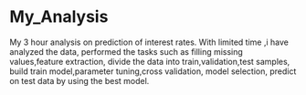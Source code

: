 # My_Analysis

My 3 hour analysis on prediction of interest rates. 
With limited time ,i have analyzed the data, performed the tasks such as filling missing values,feature extraction, divide the data into train,validation,test samples, build train model,parameter tuning,cross validation, model selection, predict on test data by using the best model. 


